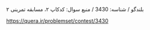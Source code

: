 بلندگو / شناسه: 3430 / منبع سوال: کدکاپ ۲، مسابقه تمرینی ۲ 

https://quera.ir/problemset/contest/3430